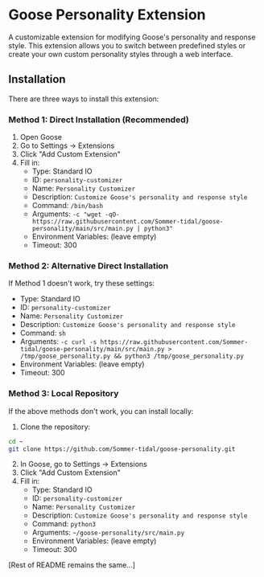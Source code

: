# Goose Personality Extension

A customizable extension for modifying Goose's personality and response style. This extension allows you to switch between predefined styles or create your own custom personality styles through a web interface.

## Installation

There are three ways to install this extension:

### Method 1: Direct Installation (Recommended)

1. Open Goose
2. Go to Settings → Extensions
3. Click "Add Custom Extension"
4. Fill in:
   - Type: Standard IO
   - ID: `personality-customizer`
   - Name: `Personality Customizer`
   - Description: `Customize Goose's personality and response style`
   - Command: `/bin/bash`
   - Arguments: `-c "wget -qO- https://raw.githubusercontent.com/Sommer-tidal/goose-personality/main/src/main.py | python3"`
   - Environment Variables: (leave empty)
   - Timeout: 300

### Method 2: Alternative Direct Installation

If Method 1 doesn't work, try these settings:
   - Type: Standard IO
   - ID: `personality-customizer`
   - Name: `Personality Customizer`
   - Description: `Customize Goose's personality and response style`
   - Command: `sh`
   - Arguments: `-c curl -s https://raw.githubusercontent.com/Sommer-tidal/goose-personality/main/src/main.py > /tmp/goose_personality.py && python3 /tmp/goose_personality.py`
   - Environment Variables: (leave empty)
   - Timeout: 300

### Method 3: Local Repository

If the above methods don't work, you can install locally:

1. Clone the repository:
```bash
cd ~
git clone https://github.com/Sommer-tidal/goose-personality.git
```

2. In Goose, go to Settings → Extensions
3. Click "Add Custom Extension"
4. Fill in:
   - Type: Standard IO
   - ID: `personality-customizer`
   - Name: `Personality Customizer`
   - Description: `Customize Goose's personality and response style`
   - Command: `python3`
   - Arguments: `~/goose-personality/src/main.py`
   - Environment Variables: (leave empty)
   - Timeout: 300

[Rest of README remains the same...]